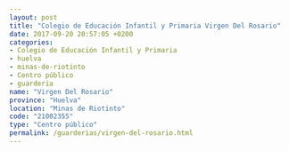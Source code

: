 ```yaml
---
layout: post
title: "Colegio de Educación Infantil y Primaria Virgen Del Rosario"
date: 2017-09-20 20:57:05 +0200
categories:
- Colegio de Educación Infantil y Primaria
- huelva
- minas-de-riotinto
- Centro público
- guarderia
name: "Virgen Del Rosario"
province: "Huelva"
location: "Minas de Riotinto"
code: "21002355"
type: "Centro público"
permalink: /guarderias/virgen-del-rosario.html
---
```

